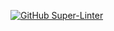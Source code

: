 [![GitHub Super-Linter](https://github.com/VishalCodes/NodeJs/workflows/Lint%20Code%20Base/badge.svg)](https://github.com/marketplace/actions/super-linter)